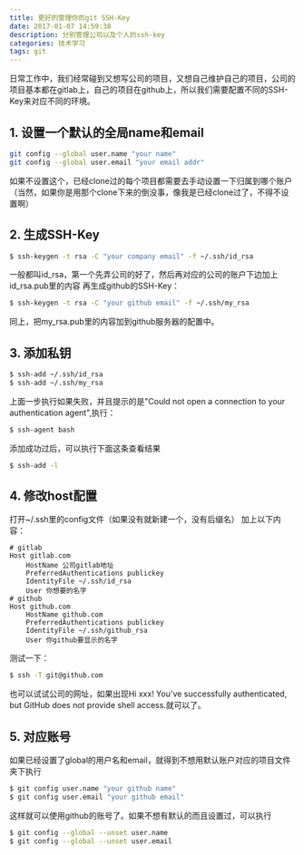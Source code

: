 ```yaml
---
title: 更好的管理你的git SSH-Key
date: 2017-01-07 14:59:38
description: 分别管理公司以及个人的ssh-key
categories: 技术学习
tags: git
---
```


   日常工作中，我们经常碰到又想写公司的项目，又想自己维护自己的项目，公司的项目基本都在gitlab上，自己的项目在github上，所以我们需要配置不同的SSH-Key来对应不同的环境。

## 1. 设置一个默认的全局name和email
``` bash
git config --global user.name "your name"
git config --global user.email "your email addr"
```
如果不设置这个，已经clone过的每个项目都需要去手动设置一下归属到哪个账户（当然，如果你是用那个clone下来的倒没事，像我是已经clone过了，不得不设置啊）

## 2. 生成SSH-Key
``` bash
$ ssh-keygen -t rsa -C "your company email" -f ~/.ssh/id_rsa
```
一般都叫id_rsa，第一个先弄公司的好了，然后再对应的公司的账户下边加上id_rsa.pub里的内容
再生成github的SSH-Key：

``` bash
$ ssh-keygen -t rsa -C "your github email" -f ~/.ssh/my_rsa
```
同上，把my_rsa.pub里的内容加到github服务器的配置中。

## 3. 添加私钥
``` bash
$ ssh-add ~/.ssh/id_rsa 
$ ssh-add ~/.ssh/my_rsa
```
上面一步执行如果失败，并且提示的是"Could not open a connection to your authentication agent",执行：
``` bash
$ ssh-agent bash
```
添加成功过后，可以执行下面这条查看结果
``` bash
$ ssh-add -l
```
## 4. 修改host配置
打开~/.ssh里的config文件（如果没有就新建一个，没有后缀名）
加上以下内容：
```
# gitlab
Host gitlab.com
    HostName 公司gitlab地址
    PreferredAuthentications publickey
    IdentityFile ~/.ssh/id_rsa
    User 你想要的名字
# github
Host github.com
    HostName github.com
    PreferredAuthentications publickey
    IdentityFile ~/.ssh/github_rsa
    User 你github要显示的名字
```
测试一下：
``` bash
$ ssh -T git@github.com
```
也可以试试公司的网址，如果出现Hi xxx! You've successfully authenticated, but GitHub does not provide shell access.就可以了。
## 5. 对应账号
如果已经设置了global的用户名和email，就得到不想用默认账户对应的项目文件夹下执行
``` bash
$ git config user.name "your github name"
$ git config user.email "your github email"
```
这样就可以使用github的账号了。如果不想有默认的而且设置过，可以执行
``` bash
$ git config --global --unset user.name
$ git config --global --unset user.email
```